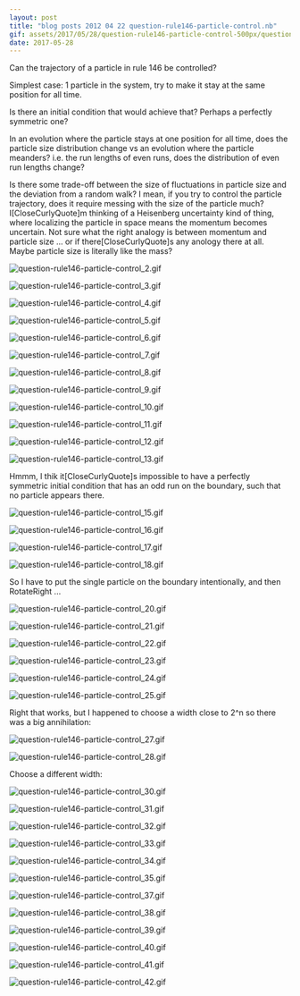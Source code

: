 ```yaml
---
layout: post
title: "blog posts 2012 04 22 question-rule146-particle-control.nb"
gif: assets/2017/05/28/question-rule146-particle-control-500px/question-rule146-particle-control_18.gif
date: 2017-05-28
---
```


Can the trajectory of a particle in rule 146 be controlled?

Simplest case: 1 particle in the system, try to make it stay at the same position for all time.

Is there an initial condition that would achieve that?  Perhaps a perfectly symmetric one?

In an evolution where the particle stays at one position for all time, does the particle size distribution change vs an evolution where the particle meanders?  i.e. the run lengths of even runs, does the distribution of even run lengths change?

Is there some trade-off between the size of fluctuations in particle size and the deviation from a random walk?  I mean, if you try to control the particle trajectory, does it require messing with the size of the particle much?  I\[CloseCurlyQuote]m thinking of a Heisenberg uncertainty kind of thing, where localizing the particle in space means the momentum becomes uncertain.  Not sure what the right analogy is between momentum and particle size ... or if there\[CloseCurlyQuote]s any anology there at all.  Maybe particle size is literally like the mass?

![question-rule146-particle-control_2.gif](../../../assets/2017/05/28/question-rule146-particle-control-500px/question-rule146-particle-control_2.gif)

![question-rule146-particle-control_3.gif](../../../assets/2017/05/28/question-rule146-particle-control-500px/question-rule146-particle-control_3.gif)

![question-rule146-particle-control_4.gif](../../../assets/2017/05/28/question-rule146-particle-control-500px/question-rule146-particle-control_4.gif)

![question-rule146-particle-control_5.gif](../../../assets/2017/05/28/question-rule146-particle-control-500px/question-rule146-particle-control_5.gif)

![question-rule146-particle-control_6.gif](../../../assets/2017/05/28/question-rule146-particle-control-500px/question-rule146-particle-control_6.gif)

![question-rule146-particle-control_7.gif](../../../assets/2017/05/28/question-rule146-particle-control-500px/question-rule146-particle-control_7.gif)

![question-rule146-particle-control_8.gif](../../../assets/2017/05/28/question-rule146-particle-control-500px/question-rule146-particle-control_8.gif)

![question-rule146-particle-control_9.gif](../../../assets/2017/05/28/question-rule146-particle-control-500px/question-rule146-particle-control_9.gif)

![question-rule146-particle-control_10.gif](../../../assets/2017/05/28/question-rule146-particle-control-500px/question-rule146-particle-control_10.gif)

![question-rule146-particle-control_11.gif](../../../assets/2017/05/28/question-rule146-particle-control-500px/question-rule146-particle-control_11.gif)

![question-rule146-particle-control_12.gif](../../../assets/2017/05/28/question-rule146-particle-control-500px/question-rule146-particle-control_12.gif)

![question-rule146-particle-control_13.gif](../../../assets/2017/05/28/question-rule146-particle-control-500px/question-rule146-particle-control_13.gif)

Hmmm, I thik it\[CloseCurlyQuote]s impossible to have a perfectly symmetric initial condition that has an odd run on the boundary, such that no particle appears there.

![question-rule146-particle-control_15.gif](../../../assets/2017/05/28/question-rule146-particle-control-500px/question-rule146-particle-control_15.gif)

![question-rule146-particle-control_16.gif](../../../assets/2017/05/28/question-rule146-particle-control-500px/question-rule146-particle-control_16.gif)

![question-rule146-particle-control_17.gif](../../../assets/2017/05/28/question-rule146-particle-control-500px/question-rule146-particle-control_17.gif)

![question-rule146-particle-control_18.gif](../../../assets/2017/05/28/question-rule146-particle-control-500px/question-rule146-particle-control_18.gif)

So I have to put the single particle on the boundary intentionally, and then RotateRight ...

![question-rule146-particle-control_20.gif](../../../assets/2017/05/28/question-rule146-particle-control-500px/question-rule146-particle-control_20.gif)

![question-rule146-particle-control_21.gif](../../../assets/2017/05/28/question-rule146-particle-control-500px/question-rule146-particle-control_21.gif)

![question-rule146-particle-control_22.gif](../../../assets/2017/05/28/question-rule146-particle-control-500px/question-rule146-particle-control_22.gif)

![question-rule146-particle-control_23.gif](../../../assets/2017/05/28/question-rule146-particle-control-500px/question-rule146-particle-control_23.gif)

![question-rule146-particle-control_24.gif](../../../assets/2017/05/28/question-rule146-particle-control-500px/question-rule146-particle-control_24.gif)

![question-rule146-particle-control_25.gif](../../../assets/2017/05/28/question-rule146-particle-control-500px/question-rule146-particle-control_25.gif)

Right that works, but I happened to choose a width close to 2^n so there was a big annihilation:

![question-rule146-particle-control_27.gif](../../../assets/2017/05/28/question-rule146-particle-control-500px/question-rule146-particle-control_27.gif)

![question-rule146-particle-control_28.gif](../../../assets/2017/05/28/question-rule146-particle-control-500px/question-rule146-particle-control_28.gif)

Choose a different width:

![question-rule146-particle-control_30.gif](../../../assets/2017/05/28/question-rule146-particle-control-500px/question-rule146-particle-control_30.gif)

![question-rule146-particle-control_31.gif](../../../assets/2017/05/28/question-rule146-particle-control-500px/question-rule146-particle-control_31.gif)

![question-rule146-particle-control_32.gif](../../../assets/2017/05/28/question-rule146-particle-control-500px/question-rule146-particle-control_32.gif)

![question-rule146-particle-control_33.gif](../../../assets/2017/05/28/question-rule146-particle-control-500px/question-rule146-particle-control_33.gif)

![question-rule146-particle-control_34.gif](../../../assets/2017/05/28/question-rule146-particle-control-500px/question-rule146-particle-control_34.gif)

![question-rule146-particle-control_35.gif](../../../assets/2017/05/28/question-rule146-particle-control-500px/question-rule146-particle-control_35.gif)

![question-rule146-particle-control_37.gif](../../../assets/2017/05/28/question-rule146-particle-control-500px/question-rule146-particle-control_37.gif)

![question-rule146-particle-control_38.gif](../../../assets/2017/05/28/question-rule146-particle-control-500px/question-rule146-particle-control_38.gif)

![question-rule146-particle-control_39.gif](../../../assets/2017/05/28/question-rule146-particle-control-500px/question-rule146-particle-control_39.gif)

![question-rule146-particle-control_40.gif](../../../assets/2017/05/28/question-rule146-particle-control-500px/question-rule146-particle-control_40.gif)

![question-rule146-particle-control_41.gif](../../../assets/2017/05/28/question-rule146-particle-control-500px/question-rule146-particle-control_41.gif)

![question-rule146-particle-control_42.gif](../../../assets/2017/05/28/question-rule146-particle-control-500px/question-rule146-particle-control_42.gif)

